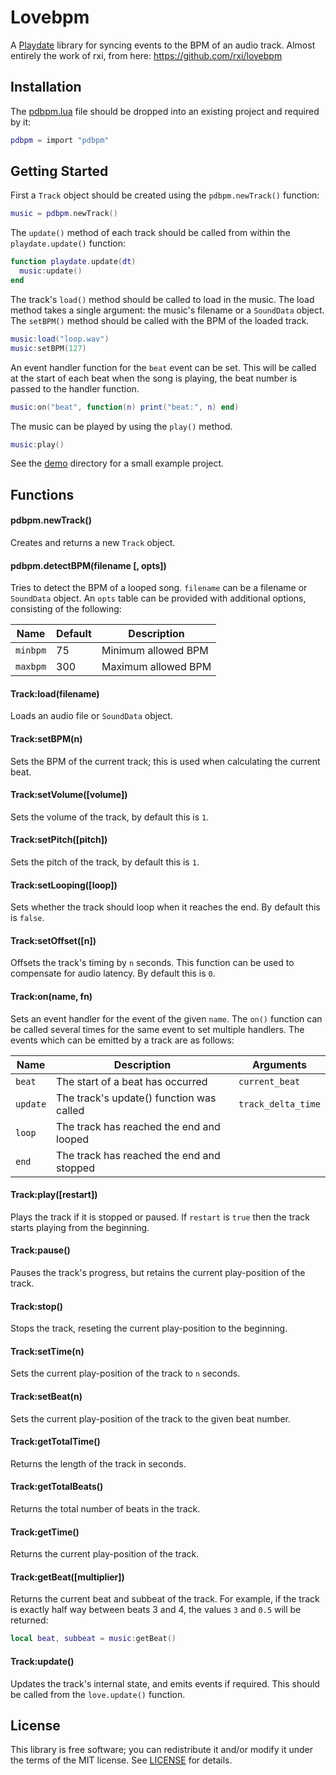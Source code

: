 # Lovebpm
A [Playdate](play.date) library for syncing events to the BPM of an audio
track. Almost entirely the work of rxi, from here: https://github.com/rxi/lovebpm


## Installation
The [pdbpm.lua](pdbpm.lua?raw=1) file should be dropped into an existing
project and required by it:

```lua
pdbpm = import "pdbpm"
```

## Getting Started
First a `Track` object should be created using the `pdbpm.newTrack()`
function:

```lua
music = pdbpm.newTrack()
```

The `update()` method of each track should be called from within the
`playdate.update()` function:

```lua
function playdate.update(dt)
  music:update()
end
```

The track's `load()` method should be called to load in the music. The load
method takes a single argument: the music's filename or a `SoundData` object.
The `setBPM()` method should be called with the BPM of the loaded track.

```lua
music:load("loop.wav")
music:setBPM(127)
```

An event handler function for the `beat` event can be set. This will be called
at the start of each beat when the song is playing, the beat number is passed to
the handler function.

```lua
music:on("beat", function(n) print("beat:", n) end)
```

The music can be played by using the `play()` method.

```lua
music:play()
```

See the [demo](demo) directory for a small example project.


## Functions
#### pdbpm.newTrack()
Creates and returns a new `Track` object.

#### pdbpm.detectBPM(filename [, opts])
Tries to detect the BPM of a looped song. `filename` can be a filename or
`SoundData` object. An `opts` table can be provided with additional options,
consisting of the following:

 Name        | Default  | Description
-------------|----------|-------------------------------------------------------
 `minbpm`    | 75       | Minimum allowed BPM
 `maxbpm`    | 300      | Maximum allowed BPM

#### Track:load(filename)
Loads an audio file or `SoundData` object.

#### Track:setBPM(n)
Sets the BPM of the current track; this is used when calculating the current
beat.

#### Track:setVolume([volume])
Sets the volume of the track, by default this is `1`.

#### Track:setPitch([pitch])
Sets the pitch of the track, by default this is `1`.

#### Track:setLooping([loop])
Sets whether the track should loop when it reaches the end. By default this is
`false`.

#### Track:setOffset([n])
Offsets the track's timing by `n` seconds. This function can be used to
compensate for audio latency. By default this is `0`.

#### Track:on(name, fn)
Sets an event handler for the event of the given `name`. The `on()` function can
be called several times for the same event to set multiple handlers. The events
which can be emitted by a track are as follows:

 Name     | Description                                 | Arguments
----------|---------------------------------------------|-----------------------
 `beat`   | The start of a beat has occurred            | `current_beat`
 `update` | The track's update() function was called    | `track_delta_time`
 `loop`   | The track has reached the end and looped    |
 `end`    | The track has reached the end and stopped   |


#### Track:play([restart])
Plays the track if it is stopped or paused. If `restart` is `true` then the
track starts playing from the beginning.

#### Track:pause()
Pauses the track's progress, but retains the current play-position of the track.

#### Track:stop()
Stops the track, reseting the current play-position to the beginning.

#### Track:setTime(n)
Sets the current play-position of the track to `n` seconds.

#### Track:setBeat(n)
Sets the current play-position of the track to the given beat number.

#### Track:getTotalTime()
Returns the length of the track in seconds.

#### Track:getTotalBeats()
Returns the total number of beats in the track.

#### Track:getTime()
Returns the current play-position of the track.

#### Track:getBeat([multiplier])
Returns the current beat and subbeat of the track. For example, if the track is
exactly half way between beats 3 and 4, the values `3` and `0.5` will be
returned:

```lua
local beat, subbeat = music:getBeat()
```

#### Track:update()
Updates the track's internal state, and emits events if required. This should be
called from the `love.update()` function.


## License
This library is free software; you can redistribute it and/or modify it under
the terms of the MIT license. See [LICENSE](LICENSE) for details.
